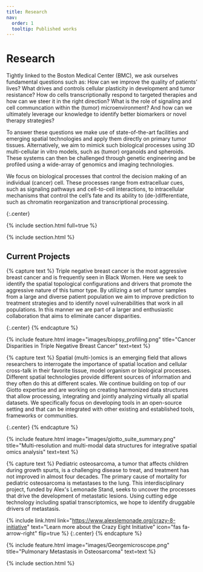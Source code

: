 ```yaml
---
title: Research
nav:
  order: 1
  tooltip: Published works
---
```


# <i class="fas fa-microscope"></i>Research
Tightly linked to the Boston Medical Center (BMC), we ask ourselves fundamental questions such as: How can we improve the quality of patients’ lives? What drives and controls cellular plasticity in development and tumor resistance? How do cells transcriptionally respond to targeted therapies and how can we steer it in the right direction? What is the role of signaling and cell communcation within the (tumor) microenvironment? And how can we ultimately leverage our knowledge to identify better biomarkers or novel therapy strategies?

To answer these questions we make use of state-of-the-art facilities and emerging spatial technologies and apply them directly on primary tumor tissues. Alternatively, we aim to mimick such biological processes using 3D multi-cellular in vitro models, such as (tumor) organoids and spheroids. These systems can then be challenged through genetic engineering and be profiled using a wide-array of genomics and imaging technologies.

We focus on biological processes that control the decision making of an individual (cancer) cell. These processes range from extracelluar cues, such as signaling pathways and cell-to-cell interactions, to intracellular mechanisms that control the cell’s fate and its ability to (de-)differentiate, such as chromatin reorganization and transcriptional processing.

{:.center}

{% include section.html full=true %}

{% include section.html %}


## Current Projects

{% capture text %}
Triple negative breast cancer is the most aggressive breast cancer and is frequently seen in Black Women. Here we seek to identify the spatial topological configurations and drivers that promote the aggressive nature of this tumor type. By utilizing a set of tumor samples from a large and diverse patient population we aim to improve prediction to treatment strategies and to identify novel vulnerabilities that work in all populations. In this manner we are part of a larger and enthusiastic collaboration that aims to eliminate cancer disparities.

{:.center}
{% endcapture %}

{%
  include feature.html
  image="images/biopsy_profiling.png"
  title="Cancer Disparities in Triple Negative Breast Cancer"
  text=text
%}


{% capture text %}
Spatial (multi-)omics is an emerging field that allows researchers to interrogate the importance of spatial location and cellular cross-talk in their favorite tissue, model organism or biological processes. Different spatial technologies provide different sources of information and they often do this at different scales. We continue building on top of our Giotto expertise and are working on creating harmonized data structures that allow processing, integrating and jointly analyzing virtually all spatial datasets. We specifically focus on developing tools in an open-source setting and that can be integrated with other existing and established tools, frameworks or communities.

{:.center}
{% endcapture %}

{%
  include feature.html
  image="images/giotto_suite_summary.png"
  title="Multi-resolution and multi-modal data structures for integrative spatial omics analysis"
  text=text
%}




{% capture text %}
Pediatric osteosarcoma, a tumor that affects children during growth spurts, is a challenging disease to treat, and treatment has not improved in almost four decades. The primary cause of mortality for pediatric osteosarcoma is metastases to the lung. This interdisciplinary project, funded by Alex's Lemonade Stand, seeks to uncover the processes that drive the development of metastatic lesions. Using cutting edge technology including spatial transcriptomics, we hope to identify druggable drivers of metastasis. 

{%
  include link.html
  link="https://www.alexslemonade.org/crazy-8-initiative"
  text="Learn more about the Crazy Eight Initiative"
  icon="fas fa-arrow-right"
  flip=true
%}
{:.center}
{% endcapture %}

{%
  include feature.html
  image="images/Georgemicroscope.png"
  title="Pulmonary Metastasis in Osteosarcoma"
  text=text
%}

{% include section.html %}


